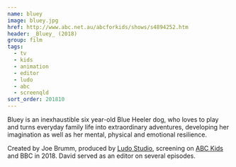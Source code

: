 ```yaml
---
name: bluey
image: bluey.jpg
href: http://www.abc.net.au/abcforkids/shows/s4894252.htm
header: _Bluey_ (2018)
group: film
tags:
  - tv
  - kids
  - animation
  - editor
  - ludo
  - abc
  - screenqld
sort_order: 201810
---
```

Bluey is an inexhaustible six year-old Blue Heeler dog, who loves to play and turns everyday family life into extraordinary adventures, developing her imagination as well as her mental, physical and emotional resilience.

Created by Joe Brumm, produced by [Ludo Studio](http://ludostudio.com.au/), screening on [ABC Kids](http://www.abc.net.au/abcforkids/shows/s4894252.htm) and BBC in 2018. David served as an editor on several episodes.
